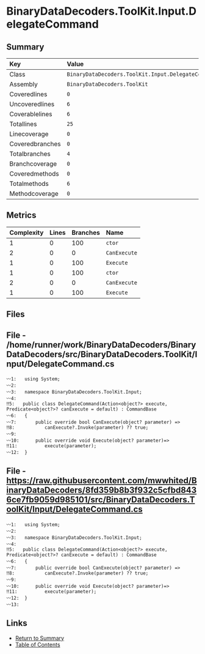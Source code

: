 ﻿# BinaryDataDecoders.ToolKit.Input.DelegateCommand

## Summary

| Key             | Value                                              |
| :-------------- | :------------------------------------------------- |
| Class           | `BinaryDataDecoders.ToolKit.Input.DelegateCommand` |
| Assembly        | `BinaryDataDecoders.ToolKit`                       |
| Coveredlines    | `0`                                                |
| Uncoveredlines  | `6`                                                |
| Coverablelines  | `6`                                                |
| Totallines      | `25`                                               |
| Linecoverage    | `0`                                                |
| Coveredbranches | `0`                                                |
| Totalbranches   | `4`                                                |
| Branchcoverage  | `0`                                                |
| Coveredmethods  | `0`                                                |
| Totalmethods    | `6`                                                |
| Methodcoverage  | `0`                                                |

## Metrics

| Complexity | Lines | Branches | Name         |
| :--------- | :---- | :------- | :----------- |
| 1          | 0     | 100      | `ctor`       |
| 2          | 0     | 0        | `CanExecute` |
| 1          | 0     | 100      | `Execute`    |
| 1          | 0     | 100      | `ctor`       |
| 2          | 0     | 0        | `CanExecute` |
| 1          | 0     | 100      | `Execute`    |

## Files

## File - /home/runner/work/BinaryDataDecoders/BinaryDataDecoders/src/BinaryDataDecoders.ToolKit/Input/DelegateCommand.cs

```CSharp
〰1:   using System;
〰2:   
〰3:   namespace BinaryDataDecoders.ToolKit.Input;
〰4:   
‼5:   public class DelegateCommand(Action<object?> execute, Predicate<object?>? canExecute = default) : CommandBase
〰6:   {
〰7:       public override bool CanExecute(object? parameter) =>
‼8:           canExecute?.Invoke(parameter) ?? true;
〰9:   
〰10:      public override void Execute(object? parameter)=>
‼11:          execute(parameter);
〰12:  }
```

## File - https://raw.githubusercontent.com/mwwhited/BinaryDataDecoders/8fd359b8b3f932c5cfbd8436ce7fb9059d985101/src/BinaryDataDecoders.ToolKit/Input/DelegateCommand.cs

```CSharp
〰1:   using System;
〰2:   
〰3:   namespace BinaryDataDecoders.ToolKit.Input;
〰4:   
‼5:   public class DelegateCommand(Action<object?> execute, Predicate<object?>? canExecute = default) : CommandBase
〰6:   {
〰7:       public override bool CanExecute(object? parameter) =>
‼8:           canExecute?.Invoke(parameter) ?? true;
〰9:   
〰10:      public override void Execute(object? parameter)=>
‼11:          execute(parameter);
〰12:  }
〰13:  
```

## Links

* [Return to Summary](Summary.md)
* [Table of Contents](../TOC.md)

